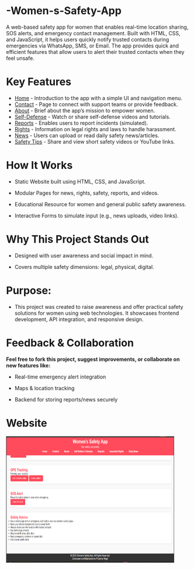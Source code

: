 # -Women-s-Safety-App
A web-based safety app for women that enables real-time location sharing, SOS alerts, and emergency contact management. Built with HTML, CSS, and JavaScript, it helps users quickly notify trusted contacts during emergencies via WhatsApp, SMS, or Email.
The app provides quick and efficient features that allow users to alert their trusted contacts when they feel unsafe.


# Key Features
- <a href="https://github.com/priyankawagh123/-Women-s-Safety-App/blob/main/Project_files/index.html">Home</a> - Introduction to the app with a simple UI and navigation menu.
- <a href="https://github.com/priyankawagh123/-Women-s-Safety-App/blob/main/Project_files/contact.html">Contact</a> - Page to connect with support teams or provide feedback.
- <a href="https://github.com/priyankawagh123/-Women-s-Safety-App/blob/main/Project_files/about.html">About</a> - Brief about the app’s mission to empower women.
- <a href="https://github.com/priyankawagh123/-Women-s-Safety-App/blob/main/Project_files/selfDefence.html">Self-Defense</a> -	Watch or share self-defense videos and tutorials.
- <a href="https://github.com/priyankawagh123/-Women-s-Safety-App/blob/main/Project_files/reports.html">Reports</a> - Enables users to report incidents (simulated).
- <a href="https://github.com/priyankawagh123/-Women-s-Safety-App/blob/main/Project_files/rights.html">Rights</a> - Information on legal rights and laws to handle harassment.
- <a href="https://github.com/priyankawagh123/-Women-s-Safety-App/blob/main/Project_files/news.html">News</a> - Users can upload or read daily safety news/articles.
- <a href="https://github.com/priyankawagh123/-Women-s-Safety-App/blob/main/Project_files/safety.html">Safety Tips</a> -	Share and view short safety videos or YouTube links.

# How It Works
- Static Website built using HTML, CSS, and JavaScript.

- Modular Pages for news, rights, safety, reports, and videos.

- Educational Resource for women and general public safety awareness.

- Interactive Forms to simulate input (e.g., news uploads, video links).

# Why This Project Stands Out
 - Designed with user awareness and social impact in mind.

 - Covers multiple safety dimensions: legal, physical, digital.

# Purpose:
- This project was created to raise awareness and offer practical safety solutions for women using web technologies. It showcases frontend development, API integration, and responsive design.

# Feedback & Collaboration
**Feel free to fork this project, suggest improvements, or collaborate on new features like:**

- Real-time emergency alert integration

- Maps & location tracking

- Backend for storing reports/news securely

# Website
<img src="https://github.com/priyankawagh123/-Women-s-Safety-App/blob/main/Page_img/home_page.png" alt="Home" width="460" height="345">
